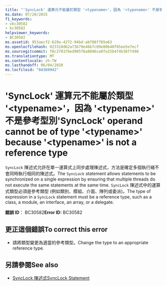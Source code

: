 ```yaml
---
title: "'SyncLock' 運算元不能屬於類型 '<typename>'，因為 '<typename>' 不是參考型別"
ms.date: 07/20/2015
f1_keywords:
- vbc30582
- bc30582
helpviewer_keywords:
- BC30582
ms.assetid: 953aecf2-629a-4272-94bd-abf88f785e63
ms.openlocfilehash: 023318d62a73679e46b7c09e80b48f65ee5e7ecf
ms.sourcegitcommit: f8c270376ed905f6a8896ce0fe25b4f4b38ff498
ms.translationtype: MT
ms.contentlocale: zh-TW
ms.lasthandoff: 06/04/2020
ms.locfileid: "84369942"
---
```

# <a name="synclock-operand-cannot-be-of-type-typename-because-typename-is-not-a-reference-type"></a><span data-ttu-id="5c354-102">'SyncLock' 運算元不能屬於類型 '\<typename>'，因為 '\<typename>' 不是參考型別</span><span class="sxs-lookup"><span data-stu-id="5c354-102">'SyncLock' operand cannot be of type '\<typename>' because '\<typename>' is not a reference type</span></span>
<span data-ttu-id="5c354-103">`SyncLock` 陳述式允許在單一運算式上同步處理陳述式，方法是確定多個執行緒不會同時執行相同的陳述式。</span><span class="sxs-lookup"><span data-stu-id="5c354-103">The `SyncLock` statement allows statements to be synchronized on a single expression by ensuring that multiple threads do not execute the same statements at the same time.</span></span> <span data-ttu-id="5c354-104">`SyncLock` 陳述式中的運算式類型必須是參考類型 (例如類別、模組、介面、陣列或委派)。</span><span class="sxs-lookup"><span data-stu-id="5c354-104">The type of expression in a `SyncLock` statement must be a reference type, such as a class, a module, an interface, an array, or a delegate.</span></span>  
  
 <span data-ttu-id="5c354-105">**錯誤 ID︰** BC30582</span><span class="sxs-lookup"><span data-stu-id="5c354-105">**Error ID:** BC30582</span></span>  
  
## <a name="to-correct-this-error"></a><span data-ttu-id="5c354-106">更正這個錯誤</span><span class="sxs-lookup"><span data-stu-id="5c354-106">To correct this error</span></span>  
  
- <span data-ttu-id="5c354-107">請將類型變更為適當的參考類型。</span><span class="sxs-lookup"><span data-stu-id="5c354-107">Change the type to an appropriate reference type.</span></span>  
  
## <a name="see-also"></a><span data-ttu-id="5c354-108">另請參閱</span><span class="sxs-lookup"><span data-stu-id="5c354-108">See also</span></span>

- [<span data-ttu-id="5c354-109">SyncLock 陳述式</span><span class="sxs-lookup"><span data-stu-id="5c354-109">SyncLock Statement</span></span>](../language-reference/statements/synclock-statement.md)

